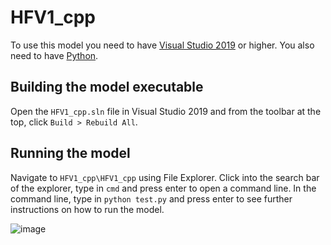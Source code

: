 # HFV1_cpp

To use this model you need to have [Visual Studio 2019](https://visualstudio.microsoft.com/downloads/) or higher. You also need to have [Python](https://www.python.org/downloads/).

## Building the model executable

Open the `HFV1_cpp.sln` file in Visual Studio 2019 and from the toolbar at the top, click `Build > Rebuild All`.

## Running the model

Navigate to `HFV1_cpp\HFV1_cpp` using File Explorer. Click into the search bar of the explorer, type in `cmd` and press enter to open a command line. In the command line, type in `python test.py` and press enter to see further instructions on how to run the model.

![image](wet-dam-break.gif)
